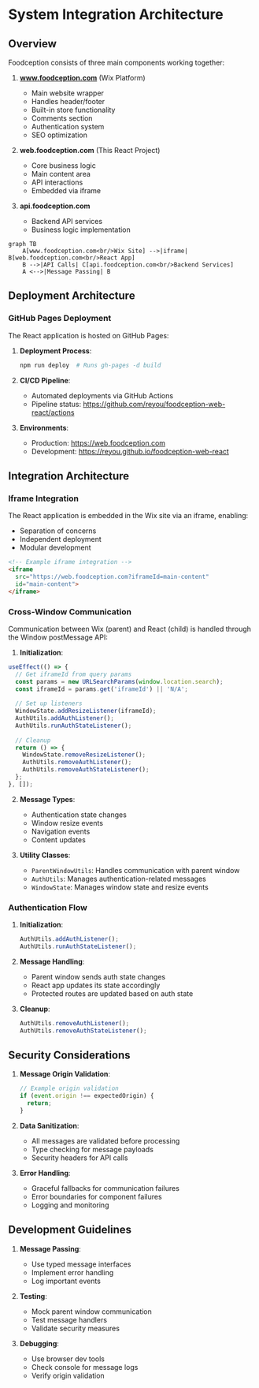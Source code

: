 # System Integration Architecture

## Overview

Foodception consists of three main components working together:

1. **www.foodception.com** (Wix Platform)
   - Main website wrapper
   - Handles header/footer
   - Built-in store functionality
   - Comments section
   - Authentication system
   - SEO optimization

2. **web.foodception.com** (This React Project)
   - Core business logic
   - Main content area
   - API interactions
   - Embedded via iframe

3. **api.foodception.com**
   - Backend API services
   - Business logic implementation

```mermaid
graph TB
    A[www.foodception.com<br/>Wix Site] -->|iframe| B[web.foodception.com<br/>React App]
    B -->|API Calls| C[api.foodception.com<br/>Backend Services]
    A <-->|Message Passing| B
```

## Deployment Architecture

### GitHub Pages Deployment

The React application is hosted on GitHub Pages:

1. **Deployment Process**:
   ```bash
   npm run deploy  # Runs gh-pages -d build
   ```

2. **CI/CD Pipeline**:
   - Automated deployments via GitHub Actions
   - Pipeline status: https://github.com/reyou/foodception-web-react/actions

3. **Environments**:
   - Production: https://web.foodception.com
   - Development: https://reyou.github.io/foodception-web-react

## Integration Architecture

### Iframe Integration

The React application is embedded in the Wix site via an iframe, enabling:
- Separation of concerns
- Independent deployment
- Modular development

```html
<!-- Example iframe integration -->
<iframe 
  src="https://web.foodception.com?iframeId=main-content" 
  id="main-content">
</iframe>
```

### Cross-Window Communication

Communication between Wix (parent) and React (child) is handled through the Window postMessage API:

1. **Initialization**:
```typescript
useEffect(() => {
  // Get iframeId from query params
  const params = new URLSearchParams(window.location.search);
  const iframeId = params.get('iframeId') || 'N/A';
  
  // Set up listeners
  WindowState.addResizeListener(iframeId);
  AuthUtils.addAuthListener();
  AuthUtils.runAuthStateListener();
  
  // Cleanup
  return () => {
    WindowState.removeResizeListener();
    AuthUtils.removeAuthListener();
    AuthUtils.removeAuthStateListener();
  };
}, []);
```

2. **Message Types**:
   - Authentication state changes
   - Window resize events
   - Navigation events
   - Content updates

3. **Utility Classes**:
   - `ParentWindowUtils`: Handles communication with parent window
   - `AuthUtils`: Manages authentication-related messages
   - `WindowState`: Manages window state and resize events

### Authentication Flow

1. **Initialization**:
   ```typescript
   AuthUtils.addAuthListener();
   AuthUtils.runAuthStateListener();
   ```

2. **Message Handling**:
   - Parent window sends auth state changes
   - React app updates its state accordingly
   - Protected routes are updated based on auth state

3. **Cleanup**:
   ```typescript
   AuthUtils.removeAuthListener();
   AuthUtils.removeAuthStateListener();
   ```

## Security Considerations

1. **Message Origin Validation**:
   ```typescript
   // Example origin validation
   if (event.origin !== expectedOrigin) {
     return;
   }
   ```

2. **Data Sanitization**:
   - All messages are validated before processing
   - Type checking for message payloads
   - Security headers for API calls

3. **Error Handling**:
   - Graceful fallbacks for communication failures
   - Error boundaries for component failures
   - Logging and monitoring

## Development Guidelines

1. **Message Passing**:
   - Use typed message interfaces
   - Implement error handling
   - Log important events

2. **Testing**:
   - Mock parent window communication
   - Test message handlers
   - Validate security measures

3. **Debugging**:
   - Use browser dev tools
   - Check console for message logs
   - Verify origin validation
